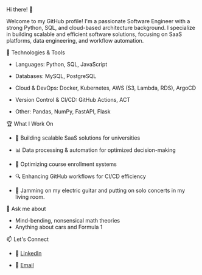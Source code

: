 Hi there! 👋

Welcome to my GitHub profile! I'm a passionate Software Engineer with a strong Python, SQL, and cloud-based architecture background. I specialize in building scalable and efficient software solutions, focusing on SaaS platforms, data engineering, and workflow automation.

🔧 Technologies & Tools
- Languages: Python, SQL, JavaScript

- Databases: MySQL, PostgreSQL

- Cloud & DevOps: Docker, Kubernetes, AWS (S3, Lambda, RDS), ArgoCD

- Version Control & CI/CD: GitHub Actions, ACT

- Other: Pandas, NumPy, FastAPI, Flask

🏆 What I Work On

- 🚀 Building scalable SaaS solutions for universities

- 📊 Data processing & automation for optimized decision-making

- 🎯 Optimizing course enrollment systems

- 🔍 Enhancing GitHub workflows for CI/CD efficiency

- 🎸 Jamming on my electric guitar and putting on solo concerts in my living room.

💬 Ask me about

- Mind-bending, nonsensical math theories
- Anything about cars and Formula 1  

📫 Let's Connect

- 🏢 [LinkedIn](https://www.linkedin.com/in/rodrigo-zapata-sandoval-48284b1ba)

- 📧 [Email](mailto:ra.zapatasandoval@gmail.com)


